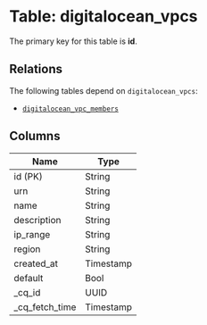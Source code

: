 # Table: digitalocean_vpcs


The primary key for this table is **id**.

## Relations
The following tables depend on `digitalocean_vpcs`:
  - [`digitalocean_vpc_members`](digitalocean_vpc_members.md)

## Columns
| Name          | Type          |
| ------------- | ------------- |
|id (PK)|String|
|urn|String|
|name|String|
|description|String|
|ip_range|String|
|region|String|
|created_at|Timestamp|
|default|Bool|
|_cq_id|UUID|
|_cq_fetch_time|Timestamp|